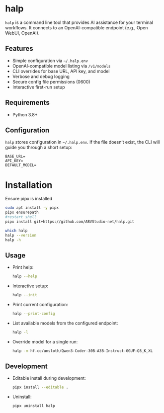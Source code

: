 # halp

`halp` is a command line tool that provides AI assistance for your terminal workflows. It connects to an OpenAI-compatible endpoint (e.g., Open WebUI, OpenAI).

## Features

- Simple configuration via `~/.halp.env`
- OpenAI-compatible model listing via `/v1/models`
- CLI overrides for base URL, API key, and model
- Verbose and debug logging
- Secure config file permissions (0600)
- Interactive first-run setup

## Requirements

- Python 3.8+

## Configuration

`halp` stores configuration in `~/.halp.env`. If the file doesn’t exist, the CLI will guide you through a short setup:

```env
BASE_URL=
API_KEY=
DEFAULT_MODEL=
```

# Installation

Ensure pipx is installed

```sh
sudo apt install -y pipx
pipx ensurepath
#restart shell
pipx install git+https://github.com/ABVStudio-net/halp.git

which halp
halp --version
halp -h
```


## Usage

- Print help:
  ```bash
  halp --help
  ```
- Interactive setup:
  ```bash
  halp --init
  ```
- Print current configuration:
  ```bash
  halp --print-config
  ```
- List available models from the configured endpoint:
  ```bash
  halp -l
  ```
- Override model for a single run:
  ```bash
  halp -m hf.co/unsloth/Qwen3-Coder-30B-A3B-Instruct-GGUF:Q8_K_XL
  ```

## Development

- Editable install during development:
  ```bash
  pipx install --editable .
  ```
- Uninstall:
  ```bash
  pipx uninstall halp
  ```
